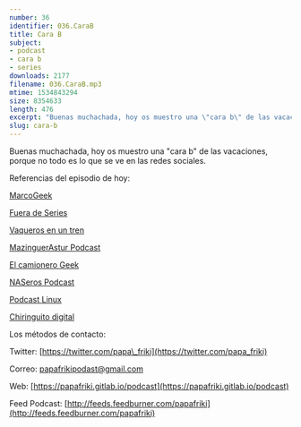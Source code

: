 ```yaml
---
number: 36
identifier: 036.CaraB
title: Cara B
subject:
- podcast
- cara b
- series
downloads: 2177
filename: 036.CaraB.mp3
mtime: 1534843294
size: 8354633
length: 476
excerpt: "Buenas muchachada, hoy os muestro una \"cara b\" de las vacaciones, porque no todo es lo que se ve en las redes sociales.  \n\nReferencias del episodio de hoy:\n\n[MarcoGeek](https://www.ivoox.com/podcast-marcogeek_sq_f1151977_1.html)\n\n[Fuera de Series](http://www.ivoox.com/p_sq_f12063_1.html)\n\n[Vaqueros en un tren](http://www.ivoox.com/p_sq_f1315616_1.html)\n\n[MazinguerAstur Podcast](http://feeds.feedburner.com/Mazingerastur)\n\n[El camionero Geek](http://www.ivoox.com/p_sq_f142099_1.html)\n\n[NASeros Podcast](http://www.ivoox.com/p_sq_f1179187_1.html)\n\n[Podcast Linux](http://www.ivoox.com/p_sq_f1297890_1.html)\n\n[Chiringuito digital](http://www.ivoox.com/p_sq_f197142_1.html)\n\nLos métodos de contacto:\n\nTwitter: [https://twitter.com/papa\\_friki](https://twitter.com/papa_friki)\n\nCorreo: [papafrikipodast@gmail.com](https://archive.org/details/papafrikipodast@gmail.com)\n\nWeb: [https://papafriki.gitlab.io/podcast](https://papafriki.gitlab.io/podcast)\n\nFeed Podcast: [http://feeds.feedburner.com/papafriki](http://feeds.feedburner.com/papafriki)"
slug: cara-b
---
```

Buenas muchachada, hoy os muestro una "cara b" de las vacaciones, porque no todo es lo que se ve en las redes sociales.  

Referencias del episodio de hoy:

[MarcoGeek](https://www.ivoox.com/podcast-marcogeek_sq_f1151977_1.html)

[Fuera de Series](http://www.ivoox.com/p_sq_f12063_1.html)

[Vaqueros en un tren](http://www.ivoox.com/p_sq_f1315616_1.html)

[MazinguerAstur Podcast](http://feeds.feedburner.com/Mazingerastur)

[El camionero Geek](http://www.ivoox.com/p_sq_f142099_1.html)

[NASeros Podcast](http://www.ivoox.com/p_sq_f1179187_1.html)

[Podcast Linux](http://www.ivoox.com/p_sq_f1297890_1.html)

[Chiringuito digital](http://www.ivoox.com/p_sq_f197142_1.html)

Los métodos de contacto:

Twitter: [https://twitter.com/papa\_friki](https://twitter.com/papa_friki)

Correo: [papafrikipodast@gmail.com](https://archive.org/details/papafrikipodast@gmail.com)

Web: [https://papafriki.gitlab.io/podcast](https://papafriki.gitlab.io/podcast)

Feed Podcast: [http://feeds.feedburner.com/papafriki](http://feeds.feedburner.com/papafriki)